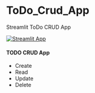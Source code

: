# ToDo_Crud_App
Streamlit ToDo CRUD App


[![Streamlit App](https://static.streamlit.io/badges/streamlit_badge_black_white.svg)](https://share.streamlit.io/SimaRezaeipour/ToDo_Crud_App/main/todo_app.py)

#### TODO CRUD App
+ Create
+ Read
+ Update
+ Delete

